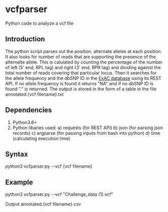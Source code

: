 # vcfparser
Python code to analyze a vcf file

## Introduction

The python script parses out the position, alternate alleles at each position. It also looks for number of reads that are supporting the presence of the alternalte allele. This is calulated by counting the percentage of the number of left (5' end, RPL tag) and right (3' end, RPR tag) and dividing against the total number of reads covering that particular locus. Then it searches for the allele frequency and the dbSNP ID in the [ExAC database](http://exac.hms.harvard.edu/) using its REST API. If no allele frequency is found it returns "NA" and if no dbSNP ID is found "." is returned. The output is stored in the form of a table in the file annotated.{vcf filename}.txt

## Dependencies
1) Python3.6+
2) Python libaries used:
   a) requests (for REST API)
   b) json (for parsing json records)
   c) argparse (for passing inputs from bash into python)
   d) time (calculating execution time)

## Syntax
python3 vcfparser.py --vcf {vcf filename}

## Example
python3 vcfparser.py --vcf "Challenge_data (1).vcf"

Output
annotated.{vcf filename}.csv
